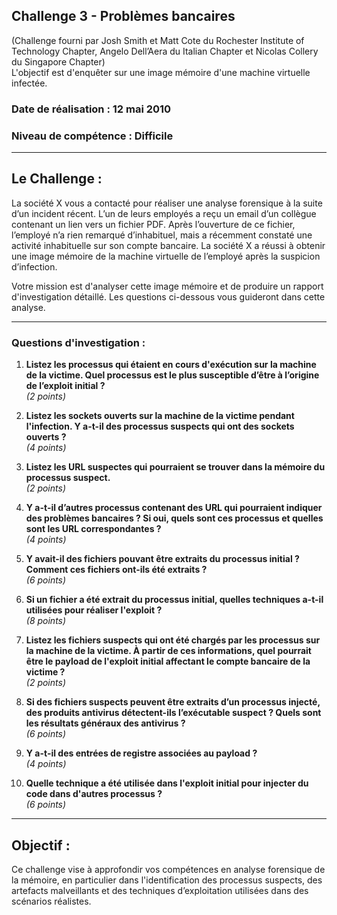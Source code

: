 ## Challenge 3 - Problèmes bancaires  
(Challenge fourni par Josh Smith et Matt Cote du Rochester Institute of Technology Chapter, Angelo Dell’Aera du Italian Chapter et Nicolas Collery du Singapore Chapter)  
L'objectif est d'enquêter sur une image mémoire d'une machine virtuelle infectée.

### Date de réalisation : 12 mai 2010  
### Niveau de compétence : Difficile

---

## Le Challenge :

La société X vous a contacté pour réaliser une analyse forensique à la suite d’un incident récent. L’un de leurs employés a reçu un email d’un collègue contenant un lien vers un fichier PDF. Après l’ouverture de ce fichier, l’employé n’a rien remarqué d’inhabituel, mais a récemment constaté une activité inhabituelle sur son compte bancaire. La société X a réussi à obtenir une image mémoire de la machine virtuelle de l’employé après la suspicion d’infection.

Votre mission est d'analyser cette image mémoire et de produire un rapport d'investigation détaillé. Les questions ci-dessous vous guideront dans cette analyse.

---

### Questions d'investigation :

1. **Listez les processus qui étaient en cours d'exécution sur la machine de la victime. Quel processus est le plus susceptible d’être à l’origine de l’exploit initial ?**  
   *(2 points)*

2. **Listez les sockets ouverts sur la machine de la victime pendant l'infection. Y a-t-il des processus suspects qui ont des sockets ouverts ?**  
   *(4 points)*

3. **Listez les URL suspectes qui pourraient se trouver dans la mémoire du processus suspect.**  
   *(2 points)*

4. **Y a-t-il d’autres processus contenant des URL qui pourraient indiquer des problèmes bancaires ? Si oui, quels sont ces processus et quelles sont les URL correspondantes ?**  
   *(4 points)*

5. **Y avait-il des fichiers pouvant être extraits du processus initial ? Comment ces fichiers ont-ils été extraits ?**  
   *(6 points)*

6. **Si un fichier a été extrait du processus initial, quelles techniques a-t-il utilisées pour réaliser l'exploit ?**  
   *(8 points)*

7. **Listez les fichiers suspects qui ont été chargés par les processus sur la machine de la victime. À partir de ces informations, quel pourrait être le payload de l'exploit initial affectant le compte bancaire de la victime ?**  
   *(2 points)*

8. **Si des fichiers suspects peuvent être extraits d’un processus injecté, des produits antivirus détectent-ils l’exécutable suspect ? Quels sont les résultats généraux des antivirus ?**  
   *(6 points)*

9. **Y a-t-il des entrées de registre associées au payload ?**  
   *(4 points)*

10. **Quelle technique a été utilisée dans l'exploit initial pour injecter du code dans d'autres processus ?**  
    *(6 points)*

---

## Objectif :
Ce challenge vise à approfondir vos compétences en analyse forensique de la mémoire, en particulier dans l'identification des processus suspects, des artefacts malveillants et des techniques d’exploitation utilisées dans des scénarios réalistes.
